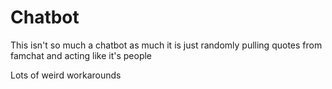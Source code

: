 # Chatbot
This isn't so much a chatbot as much it is just randomly pulling quotes from famchat and acting like it's people

Lots of weird workarounds
